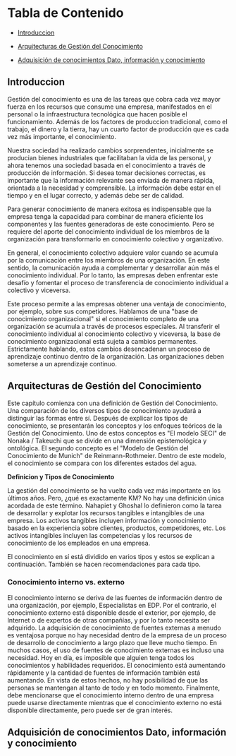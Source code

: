 <!-- START doctoc generated TOC please keep comment here to allow auto update -->
<!-- DON'T EDIT THIS SECTION, INSTEAD RE-RUN doctoc TO UPDATE -->

# Tabla de Contenido

- [Introduccion](##Introduccion)


- [Arquitecturas de Gestión del Conocimiento](##Arquitecturas-de-Gestión-del-Conocimiento)


- [Adquisición de conocimientos Dato, información y conocimiento](##Adquisición-de-conocimientos-Dato,-información-y-conocimiento)

<!-- END doctoc generated TOC please keep comment here to allow auto update -->

## Introduccion

Gestión del conocimiento es una de las tareas que cobra cada vez mayor fuerza en los recursos que consume una empresa, manifestados en el personal o la infraestructura tecnológica que hacen posible el funcionamiento. Además de los factores de produccion tradicional, como el trabajo, el dinero y la tierra, hay un cuarto factor de producción que es cada vez más importante, el conocimiento.

Nuestra sociedad ha realizado cambios sorprendentes, inicialmente se producian bienes industriales que facilitaban la vida de las personal, y ahora tenemos una sociedad basada en el conocimiento a través de producción de información. Si desea tomar decisiones correctas, es importante que la información relevante sea enviada de manera rápida, orientada a la necesidad y comprensible. La información debe estar en el tiempo y en el lugar correcto, y además debe ser de calidad. 

Para generar conocimiento de manera exitosa es indispensable que la empresa tenga la capacidad para combinar de manera eficiente los componentes y las fuentes generadoras de este conocimiento. Pero se requiere del aporte del conocimiento individual de los miembros de la organización para transformarlo en conocimiento colectivo y organizativo.

En general, el conocimiento colectivo adquiere valor cuando se acumula por la comunicación entre los miembros de una organización. En este sentido, la comunicación ayuda a complementar y desarrollar aún más el conocimiento individual. Por lo tanto, las empresas deben enfrentar este desafío y fomentar el proceso de transferencia de conocimiento individual a colectivo y viceversa.

Este proceso permite a las empresas obtener una ventaja de conocimiento, por ejemplo, sobre sus competidores. Hablamos de una "base de conocimiento organizacional" si el conocimiento completo de una organización se acumula a través de procesos especiales. Al transferir el conocimiento individual al conocimiento colectivo y viceversa, la base de conocimiento organizacional está sujeta a cambios permanentes. Estrictamente hablando, estos cambios desencadenan un proceso de aprendizaje continuo dentro de la organización. Las organizaciones deben someterse a un aprendizaje continuo.

<!---
Objetivo de la Investigacion

La conciencia de las empresas sobre la necesidad de compartir información y conocimiento es de vital importancia. Por un lado, la gestión del conocimiento requiere ayudas tales como tecnologías avanzadas y herramientas inteligentes que hacen que el conocimiento sea organizable y manejable. Por otro lado, la gestión interna del conocimiento está directamente asociada con la cultura corporativa de una organización. El conocimiento es una propiedad personal y, por lo tanto, está estrechamente vinculado a las personas que lo poseen. Las empresas deben comprender que el conocimiento de su personal es un capital intelectual valioso, un valor agregado que deben poner en el centro de sus actividades. La gestión del conocimiento no es exclusivamente un tema para grupos grandes y muchos. Especialmente las PYME (pequeñas y medianas empresas) deben confiar en la transferencia y reutilización sistemáticas de los conocimientos existentes para sobrevivir en un entorno económico en rápida evolución.

Por este motivo, el presente libro investiga la gestión del conocimiento en pymes. Si bien el buen servicio al cliente es su factor más importante, las PYME tienen grandes dificultades para gestionar el conocimiento de, para y sobre el cliente. Por lo tanto, el vínculo entre el conocimiento y la relación con el cliente y el impacto de compartir el conocimiento se examinarán en un estudio de caso. La siguiente hipótesis ha sido formulada y necesita ser verificada:

_La gestión del conocimiento es crucial para mejorar la relación con el cliente._

i) Para validar esta hipótesis, se examinará si existe una demanda de conocimiento y de dónde proviene el conocimiento relevante. ¿Hay una fuente interna disponible o la empresa depende de fuentes externas?

ii) El conocimiento existente y el conocimiento proporcionado se evaluarán con respecto a la cantidad y la calidad. También se verificará si los datos requeridos están disponibles sin solicitar o si están disponibles bajo demanda.

iii) Además, se explorará si existe una correlación entre la disponibilidad y la dependencia del conocimiento que puede conducir a una mejor relación con el cliente.

Esto significa que el primer enfoque de la encuesta es la provisión y el intercambio de conocimientos y datos de clientes. El segundo punto focal es la medida en que los empleados de la empresa dependen de estos datos.

## Desde la gestión del conocimiento a la gestión de la relación con el cliente: piramide de la conciencia de la gestion del conocimiento, espiral de vida de datos del cliente de 5 pasos, ciclo de mejora de la relación con el cliente y SIS

### Pirámide de la conciencia de la gestión del conocimiento (PKMA) 

¿Cómo deben las empresas manejar la Gestión del Conocimiento si no tienen o tienen pocos puntos de contacto hasta ahora?

En el entorno empresarial actual, es de vital importancia para las empresas tener conocimiento de, para y sobre sus clientes. Si una empresa tiene poca o ninguna experiencia con la gestión del conocimiento, es útil seguir el enfoque de 4 pasos que se describe a continuación: la "Pirámide de la conciencia de la gestión del conocimiento" (PKMA).

1. Analizar la situación actual del conocimiento en la empresa (por ejemplo, mediante un cuestionario).

2. Concienciar sobre las necesidades / beneficios (observe de cerca los errores cometidos en el pasado en relación con la gestión del conocimiento).

3. Establezca un plan e implemente acciones (por ejemplo, introduciendo una base de datos de conocimiento o capacitación regular).

4. Compartir y multiplicar la información relevante (haciendo un uso práctico de la base de datos).

Fig. 1.1 Pyramid of Knowledge Management Awareness (PKMA). ‘Pyramid of Knowledge Management Awareness (PKMA)’ by Wilde.

En este modelo, el siguiente nivel superior solo se puede alcanzar si el nivel anterior se completó con éxito.

Es crucial organizar el conocimiento disponible (conocimiento proveniente de los clientes, los proveedores y los empleados de la empresa) y aprender de los errores pasados. Pero es aún más importante compartir y multiplicar este conocimiento para obtener un "valor agregado". El capital intelectual de una empresa es un activo intangible de alto valor y clave para su éxito a largo plazo.

### Espiral de datos del cliente de 5 pasos (CDLS de 5 pasos)

¿Cómo deberían las empresas mejorar la calidad de su base de datos de conocimiento existente?

Las pymes deben pasar por un proceso de aprendizaje continuo. No es suficiente simplemente crear una herramienta de este tipo, esta herramienta también debe "cobrar vida". Las empresas con una herramienta existente a menudo se enfrentan a la mala calidad de los datos. Es necesario seleccionar cuidadosamente la información relevante. Pero, ¿cómo pueden identificarse los datos relevantes? El siguiente enfoque, denominado '5-Step CDLS' (Espiral de datos del cliente de 5 pasos), es un concepto que puede ayudar a mejorar una herramienta establecida de CRM / CKM.

1. Averigüe qué datos se necesitan.
2. Decida en qué medida se necesitan estos datos.
3. Decida si la información está o estará disponible internamente o si debe obtenerse de proveedores externos.
4. Dar prioridad a la necesidad de mantenimiento de datos, respectivamente, la necesidad de aplicaciones adicionales.
5. Inicie la implementación de funciones adicionales, respectivamente, actualice / optimice los datos existentes.

Fig. 1.2 5-Step Customer Data Life Spiral (5-Step CDLS)

Es muy importante involucrar al personal en este proceso. De esta manera, los empleados desarrollarán un sentido de ser parte de este proceso y lograrán una mayor comprensión de su necesidad. La implementación práctica de la herramienta requiere medidas concretas. Es útil establecer conceptos, por ej. (i) un concepto de autorización (quién tiene acceso a qué datos), (ii) un concepto de actualización (quién llena los datos y quién es responsable de la actualización), (iii) un concepto de organización de contenido (¿Cómo se puede manejar la información y mejorar la calidad?). En resumen, la herramienta existente con su masa de información no estructurada debe hacerse más eficiente.


### Ciclo de mejora de la relación con el cliente (CRI-C)

¿Cómo puede la gestión del conocimiento ayudar a mejorar la relación con el cliente?

Antes de que una empresa pueda pasar por un proceso de aprendizaje orientado al cliente, debe enfrentar el desafío de un proceso de aprendizaje interno. Para garantizar un alto nivel de servicio y una relación óptima con el cliente, las compañías deben considerar el siguiente enfoque consistente de 7 pasos que, en el futuro, puede llegar a ser conocido bajo el nombre de 'Ciclo de mejora de la relación con el cliente' o 'CRI-C' (Fig. 1.3).

1. Acumular los datos dentro de la empresa.
2. Categorizar la información recopilada.
3. Hacer que este conocimiento esté disponible para los usuarios de la empresa.
4. Intercambiar la información entre el personal.
5. Contextualizar el conocimiento relevante y ponerlo a disposición de los clientes.
6. Actualizar / optimizar constantemente la información.
7. Complementar el conocimiento mediante una plataforma de base de datos.

Fig. 1.3 Customer Relationship Improvement Cycle (CRI-C). ‘Customer Relationship Improvement Cycle (CRI-C)’ by Wilde.

Con la ayuda de este modelo y en un ambiente de confianza mutua, es posible (i) desarrollar productos conjuntamente con el cliente, (ii) acelerar el proceso de innovación, (iii) reaccionar más rápido a las demandas cambiantes y (iv) ganar ventaja competitiva. Al final del día, el objetivo final de cada empresa es BENEFICIAR! Entonces: Cuanto mejor sea la relación con el cliente, mayor será la ganancia.

### Sensibilización - Mejora - Compartir (SIS)

La conclusión de estas preguntas es el siguiente enfoque para la gestión de la relación con el cliente

Al emprender el proyecto de mejorar la gestión de la relación con el cliente de una empresa, es importante tener un enfoque conceptual claro. Esto se puede hacer en base al ‘Modelo SIS’ (Sensibilización - Mejora - Compartir). Cada paso de este modelo representa un nivel en el proceso general (Fig. 1.4).

Para tener éxito, es necesario seguir esta secuencia y completar los diferentes niveles paso a paso.

Fig. 1.4 Sensitization – Improvement – Sharing (SIS Model). ‘Sensitization – Improvement – Sharing Model (SIS Model)’ by Wilde.

-->
## Arquitecturas de Gestión del Conocimiento

Este capítulo comienza con una definición de Gestión del Conocimiento. Una comparación de los diversos tipos de conocimiento ayudará a distinguir las formas entre sí. Después de explicar los tipos de conocimiento, se presentarán los conceptos y los enfoques teóricos de la Gestión del Conocimiento. Uno de estos conceptos es "El modelo SECI" de Nonaka / Takeuchi que se divide en una dimensión epistemológica y ontológica. El segundo concepto es el "Modelo de Gestión del Conocimiento de Munich" de Reinmann-Rothmeier. Dentro de este modelo, el conocimiento se compara con los diferentes estados del agua.

**Definicion y Tipos de Conocimiento**

La gestión del conocimiento se ha vuelto cada vez más importante en los últimos años. Pero, ¿qué es exactamente KM? No hay una definición única acordada de este término. Nahapiet y Ghoshal lo definieron como la tarea de desarrollar y explotar los recursos tangibles e intangibles de una empresa. Los activos tangibles incluyen información y conocimiento basado en la experiencia sobre clientes, productos, competidores, etc. Los activos intangibles incluyen las competencias y los recursos de conocimiento de los empleados en una empresa.

El conocimiento en sí está dividido en varios tipos y estos se explican a continuación. También se hacen recomendaciones para cada tipo.

### Conocimiento interno vs. externo

El conocimiento interno se deriva de las fuentes de información dentro de una organización, por ejemplo, Especialistas en EDP. Por el contrario, el conocimiento externo está disponible desde el exterior, por ejemplo, de Internet o de expertos de otras compañías, y por lo tanto necesita ser adquirido. La adquisición de conocimiento de fuentes externas a menudo es ventajosa porque no hay necesidad dentro de la empresa de un proceso de desarrollo de conocimiento a largo plazo que lleve mucho tiempo. En muchos casos, el uso de fuentes de conocimiento externas es incluso una necesidad. Hoy en día, es imposible que alguien tenga todos los conocimientos y habilidades requeridos. El conocimiento está aumentando rápidamente y la cantidad de fuentes de información también está aumentando. En vista de estos hechos, no hay posibilidad de que las personas se mantengan al tanto de todo y en todo momento. Finalmente, debe mencionarse que el conocimiento interno dentro de una empresa puede usarse directamente mientras que el conocimiento externo no está disponible directamente, pero puede ser de gran interés.

## Adquisición de conocimientos Dato, información y conocimiento

